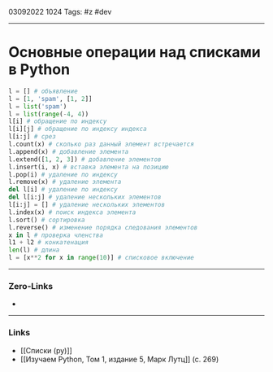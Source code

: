 03092022 1024
Tags: #z #dev 

---
# Основные операции над списками в Python

```python
l = [] # объявление
l = [1, 'spam', [1, 2]]
l = list('spam')
l = list(range(-4, 4))
l[i] # обращение по индексу
l[i][j] # обращение по индексу индекса
l[i:j] # срез
l.count(x) # сколько раз данный элемент встречается
l.append(x) # добавление элемента
l.extend([1, 2, 3]) # добавление элементов
l.insert(i, x) # вставка элемента на позицию
l.pop(i) # удаление по индексу
l.remove(x) # удаление элемента
del l[i] # удаление по индексу
del l[i:j] # удаление нескольких элементов
l[i:j] = [] # удаление нескольких элементов
l.index(x) # поиск индекса элемента
l.sort() # сортировка
l.reverse() # изменение порядка следования элементов
x in l # проверка членства
l1 + l2 # конкатенация
len(l) # длина
l = [x**2 for x in range(10)] # списковое включение
```

---
### Zero-Links
- 

---
### Links
- [[Списки (py)]]
- [[Изучаем Python, Том 1, издание 5, Марк Лутц]] (с. 269)